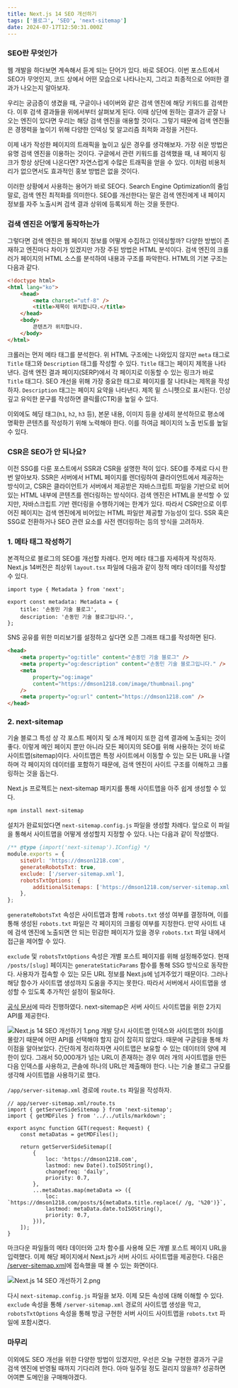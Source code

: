 ```yaml
---
title: Next.js 14 SEO 개선하기
tags: ['블로그', 'SEO', 'next-sitemap']
date: 2024-07-17T12:50:31.000Z
---
```


### SEO란 무엇인가

웹 개발을 하다보면 계속해서 듣게 되는 단어가 있다. 바로 SEO다. 이번 포스트에서 SEO가 무엇인지, 코드 상에서 어떤 모습으로 나타나는지, 그리고 최종적으로 어떠한 결과가 나오는지 알아보자.

우리는 궁금증이 생겼을 때, 구글이나 네이버와 같은 검색 엔진에 해당 키워드를 검색한다. 이후 검색 결과들을 위에서부터 살펴보게 된다. 이때 상단에 원하는 결과가 곧잘 나오는 엔진이 있다면 우리는 해당 검색 엔진을 애용할 것이다. 그렇기 때문에 검색 엔진들은 경쟁력을 높이기 위해 다양한 인덱싱 및 알고리즘 최적화 과정을 거친다.

이제 내가 작성한 페이지의 트래픽을 높이고 싶은 경우를 생각해보자. 가장 쉬운 방법은 유명 검색 엔진을 이용하는 것이다. 구글에서 관련 키워드를 검색했을 때, 내 페이지 링크가 항상 상단에 나온다면? 자연스럽게 수많은 트래픽을 얻을 수 있다. 이처럼 비용처리가 없으면서도 효과적인 홍보 방법은 없을 것이다.

이러한 상황에서 사용하는 용어가 바로 SEO다. Search Engine Optimization의 줄임말로, 검색 엔진 최적화를 의미한다. SEO를 개선한다는 말은 검색 엔진에게 내 페이지 정보를 자주 노출시켜 검색 결과 상위에 등록되게 하는 것을 뜻한다.

### 검색 엔진은 어떻게 동작하는가

그렇다면 검색 엔진은 웹 페이지 정보를 어떻게 수집하고 인덱싱할까? 다양한 방법이 존재하고 엔진마다 차이가 있겠지만 가장 주된 방법은 HTML 분석이다. 검색 엔진의 크롤러가 페이지의 HTML 소스를 분석하여 내용과 구조를 파악한다. HTML의 기본 구조는 다음과 같다.

```html
<!doctype html>
<html lang="ko">
    <head>
        <meta charset="utf-8" />
        <title>제목이 위치합니다.</title>
    </head>
    <body>
        콘텐츠가 위치합니다.
    </body>
</html>
```

크롤러는 먼저 메타 태그를 분석한다. 위 HTML 구조에는 나와있지 않지만 `meta` 태그로 `Title` 태그와 `Description` 태그를 작성할 수 있다. `Title` 태그는 페이지 제목을 나타낸다. 검색 엔진 결과 페이지(SERP)에서 각 페이지로 이동할 수 있는 링크가 바로 `Title` 태그다. SEO 개선을 위해 가장 중요한 태그로 페이지를 잘 나타내는 제목을 작성하자. `Description` 태그는 페이지 요약을 나타낸다. 제목 밑 스니펫으로 표시된다. 인상 깊고 유익한 문구를 작성하면 클릭률(CTR)을 높일 수 있다.

이외에도 헤딩 태그(`h1`, `h2`, `h3` 등), 본문 내용, 이미지 등을 상세히 분석하므로 평소에 명확한 콘텐츠를 작성하기 위해 노력해야 한다. 이를 하여금 페이지의 노출 빈도를 높일 수 있다.

### CSR은 SEO가 안 되나요?

이전 SSG를 다룬 포스트에서 SSR과 CSR을 설명한 적이 있다. SEO를 주제로 다시 한 번 알아보자. SSR은 서버에서 HTML 페이지를 렌더링하여 클라이언트에서 제공하는 방식이고, CSR은 클라이언트가 서버에서 제공받은 자바스크립트 파일을 기반으로 비어있는 HTML 내부에 콘텐츠를 렌더링하는 방식이다. 검색 엔진은 HTML을 분석할 수 있지만, 자바스크립트 기반 렌더링을 수행하기에는 한계가 있다. 따라서 CSR만으로 이루어진 페이지는 검색 엔진에게 비어있는 HTML 파일만 제공할 가능성이 있다. SSR 혹은 SSG로 전환하거나 SEO 관련 요소를 사전 렌더링하는 등의 방식을 고려하자.

### 1. 메타 태그 작성하기

본격적으로 블로그의 SEO를 개선할 차례다. 먼저 메타 태그를 자세하게 작성하자. Next.js 14버전은 최상위 `layout.tsx` 파일에 다음과 같이 정적 메타 데이터를 작성할 수 있다.

```tsx
import type { Metadata } from 'next';

export const metadata: Metadata = {
    title: '손동민 기술 블로그',
    description: '손동민 기술 블로그입니다.',
};
```

SNS 공유를 위한 미리보기를 설정하고 싶다면 오픈 그래프 태그를 작성하면 된다.

```html
<head>
    <meta property="og:title" content="손동민 기술 블로그" />
    <meta property="og:description" content="손동민 기술 블로그입니다." />
    <meta
        property="og:image"
        content="https://dmson1218.com/image/thumbnail.png"
    />
    <meta property="og:url" content="https://dmson1218.com" />
</head>
```

### 2. next-sitemap

기술 블로그 특성 상 각 포스트 페이지 및 소개 페이지 또한 검색 결과에 노출되는 것이 좋다. 이렇게 메인 페이지 뿐만 아니라 모든 페이지의 SEO를 위해 사용하는 것이 바로 사이트맵(sitemap)이다. 사이트맵은 특정 사이트에서 이동할 수 있는 모든 URL을 나열하며 각 페이지의 데이터를 포함하기 때문에, 검색 엔진이 사이트 구조를 이해하고 크롤링하는 것을 돕는다.

Next.js 프로젝트는 next-sitemap 패키지를 통해 사이트맵을 아주 쉽게 생성할 수 있다.

```bash
npm install next-sitemap
```

설치가 완료되었다면 `next-sitemap.config.js` 파일을 생성할 차례다. 앞으로 이 파일을 통해서 사이트맵을 어떻게 생성할지 지정할 수 있다. 나는 다음과 같이 작성했다.

```jsx
/** @type {import('next-sitemap').IConfig} */
module.exports = {
    siteUrl: 'https://dmson1218.com',
    generateRobotsTxt: true,
    exclude: ['/server-sitemap.xml'],
    robotsTxtOptions: {
        additionalSitemaps: ['https://dmson1218.com/server-sitemap.xml'],
    },
};
```

`generateRobotsTxt` 속성은 사이트맵과 함께 `robots.txt` 생성 여부를 결정하며, 이를 통해 생성된 `robots.txt` 파일은 각 페이지의 크롤링 여부를 지정한다. 만약 사이트 내에 검색 엔진에 노출되면 안 되는 민감한 페이지가 있을 경우 `robots.txt` 파일 내에서 접근을 제어할 수 있다.

`exclude` 및 `robotsTxtOptions` 속성은 개별 포스트 페이지를 위해 설정해주었다. 현재 `/posts/[slug]` 페이지는 `generateStaticParams` 함수를 통해 SSG 방식으로 동작한다. 사용자가 접속할 수 있는 모든 URL 정보를 Next.js에 넘겨주었기 때문이다. 그러나 해당 함수가 사이트맵 생성까지 도움을 주지는 못한다. 따라서 서버에서 사이트맵을 생성할 수 있도록 추가적인 설정이 필요하다.

[공식 문서](https://github.com/iamvishnusankar/next-sitemap#generating-dynamicserver-side-sitemaps)에 따라 진행하였다. next-sitemap은 서버 사이드 사이트맵을 위한 2가지 API를 제공한다.

![Next.js 14 SEO 개선하기 1.png](/image/Next.js%2014%20SEO%20개선하기%201.png)
개발 당시 사이트맵 인덱스와 사이트맵의 차이를 몰랐기 때문에 어떤 API를 선택해야 할지 감이 잡히지 않았다. 때문에 구글링을 통해 차이점을 알아보았다. 간단하게 정리하자면 사이트맵은 보유할 수 있는 데이터의 양에 제한이 있다. 그래서 50,000개가 넘는 URL이 존재하는 경우 여러 개의 사이트맵을 만든 다음 인덱스를 사용하고, 콘솔에 하나의 URL만 제출해야 한다. 나는 기술 블로그 규모를 생각해 사이트맵을 사용하기로 했다.

`/app/server-sitemap.xml` 경로에 `route.ts` 파일을 작성하자.

```tsx
// app/server-sitemap.xml/route.ts
import { getServerSideSitemap } from 'next-sitemap';
import { getMDFiles } from '../../utils/markdown';

export async function GET(request: Request) {
    const metaDatas = getMDFiles();

    return getServerSideSitemap([
        {
            loc: 'https://dmson1218.com',
            lastmod: new Date().toISOString(),
            changefreq: 'daily',
            priority: 0.7,
        },
        ...metaDatas.map(metaData => ({
            loc: `https://dmson1218.com/posts/${metaData.title.replace(/ /g, '%20')}`,
            lastmod: metaData.date.toISOString(),
            priority: 0.7,
        })),
    ]);
}
```

마크다운 파일들의 메타 데이터와 고차 함수를 사용해 모든 개별 포스트 페이지 URL을 입력했다. 이제 해당 페이지에서 Next.js가 서버 사이드 사이트맵을 제공한다. 다음은 [/server-sitemap.xml](https://www.dmson1218.com/server-sitemap.xml)에 접속했을 때 볼 수 있는 화면이다.

![Next.js 14 SEO 개선하기 2.png](/image/Next.js%2014%20SEO%20개선하기%202.png)

다시 `next-sitemap.config.js` 파일을 보자. 이제 모든 속성에 대해 이해할 수 있다. `exclude` 속성을 통해 `/server-sitemap.xml` 경로의 사이트맵 생성을 막고, `robotsTxtOptions` 속성을 통해 방금 구현한 서버 사이드 사이트맵을 `robots.txt` 파일에 포함시켰다.

### 마무리

이외에도 SEO 개선을 위한 다양한 방법이 있겠지만, 우선은 오늘 구현한 결과가 구글 검색 엔진에 반영될 때까지 기다리려 한다. 아마 일주일 정도 걸리지 않을까? 성공하면 어여쁜 도메인을 구매해야겠다.
